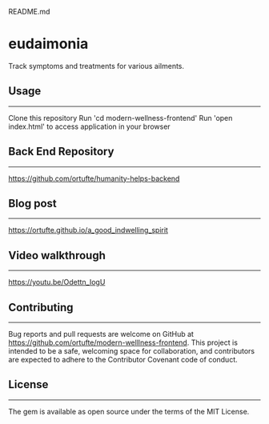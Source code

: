 README.md

# **eudaimonia**
Track symptoms and treatments for various ailments.

## Usage
---
Clone this repository
Run 'cd modern-wellness-frontend'
Run 'open index.html' to access application in your browser

## Back End Repository 
---
https://github.com/ortufte/humanity-helps-backend

## Blog post
---
https://ortufte.github.io/a_good_indwelling_spirit

## Video walkthrough
---
https://youtu.be/Odettn_IogU

## Contributing 
---
Bug reports and pull requests are welcome on GitHub at https://github.com/ortufte/modern-welllness-frontend. This project is intended to be a safe, welcoming space for collaboration, and contributors are expected to adhere to the Contributor Covenant code of conduct.

## License 
---
The gem is available as open source under the terms of the MIT License.